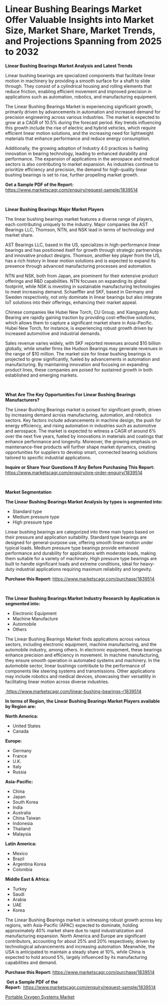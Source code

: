 <p><h1>Linear Bushing Bearings Market Offer Valuable Insights into Market Size, Market Share, Market Trends, and Projections Spanning from 2025 to 2032</h1></p><p><strong>Linear Bushing Bearings Market Analysis and Latest Trends</strong></p>
<p><p>Linear bushing bearings are specialized components that facilitate linear motion in machinery by providing a smooth surface for a shaft to slide through. They consist of a cylindrical housing and rolling elements that reduce friction, enabling efficient movement and improved precision in applications such as automation, robotics, and manufacturing equipment.</p><p>The Linear Bushing Bearings Market is experiencing significant growth, primarily driven by advancements in automation and increased demand for precision engineering across various industries. The market is expected to grow at a CAGR of 10.5% during the forecast period. Key trends influencing this growth include the rise of electric and hybrid vehicles, which require efficient linear motion solutions, and the increasing need for lightweight materials that enhance performance and reduce energy consumption.</p><p>Additionally, the growing adoption of Industry 4.0 practices is fueling innovation in bearing technology, leading to enhanced durability and performance. The expansion of applications in the aerospace and medical sectors is also contributing to market expansion. As industries continue to prioritize efficiency and precision, the demand for high-quality linear bushing bearings is set to rise, further propelling market growth.</p></p>
<p><strong>Get a Sample PDF of the Report:&nbsp;</strong> <a href="https://www.marketscagr.com/enquiry/request-sample/1839514?utm_campaign=2008&utm_medium=2&utm_source=Github&utm_content=ia&utm_term=19022025&utm_id=linear-bushing-bearings">https://www.marketscagr.com/enquiry/request-sample/1839514</a></p>
<p>&nbsp;</p>
<p><strong>Linear Bushing Bearings Major Market Players</strong></p>
<p><p>The linear bushing bearings market features a diverse range of players, each contributing uniquely to the industry. Major companies like AST Bearings LLC, Thomson, NTN, and NSK lead in terms of technology and market share.</p><p>AST Bearings LLC, based in the US, specializes in high-performance linear bearings and has positioned itself for growth through strategic partnerships and innovative product designs. Thomson, another key player from the US, has a rich history in linear motion solutions and is expected to expand its presence through advanced manufacturing processes and automation.</p><p>NTN and NSK, both from Japan, are prominent for their extensive product offerings and R&D capabilities. NTN focuses on expanding its global footprint, while NSK is investing in sustainable manufacturing technologies to meet increasing demand. Schaeffler and SKF, based in Germany and Sweden respectively, not only dominate in linear bearings but also integrate IoT solutions into their offerings, enhancing their market appeal.</p><p>Chinese companies like Hubei New Torch, CU Group, and Xiangyang Auto Bearing are rapidly gaining traction by providing cost-effective solutions, which allows them to capture a significant market share in Asia-Pacific. Hubei New Torch, for instance, is experiencing robust growth driven by increased automotive and industrial demands.</p><p>Sales revenue varies widely, with SKF reported revenues around $10 billion globally, while smaller firms like Hudson Bearings may generate revenues in the range of $10 million. The market size for linear bushing bearings is projected to grow significantly, fueled by advancements in automation and manufacturing. By maintaining innovation and focusing on expanding product lines, these companies are poised for sustained growth in both established and emerging markets.</p></p>
<p>&nbsp;</p>
<p><strong>What Are The Key Opportunities For Linear Bushing Bearings Manufacturers?</strong></p>
<p><p>The Linear Bushing Bearings market is poised for significant growth, driven by increasing demand across manufacturing, automation, and robotics sectors. Key factors include advancements in machine design, the push for energy efficiency, and rising automation in industries such as automotive and aerospace. The market is expected to witness a CAGR of around 6% over the next five years, fueled by innovations in materials and coatings that enhance performance and longevity. Moreover, the growing emphasis on maintenance-free products will further shape market dynamics, creating opportunities for suppliers to develop smart, connected bearing solutions tailored to specific industrial applications.</p></p>
<p><strong>Inquire or Share Your Questions If Any Before Purchasing This Report:</strong> <a href="https://www.marketscagr.com/enquiry/pre-order-enquiry/1839514?utm_campaign=2008&utm_medium=2&utm_source=Github&utm_content=ia&utm_term=19022025&utm_id=linear-bushing-bearings">https://www.marketscagr.com/enquiry/pre-order-enquiry/1839514</a></p>
<p>&nbsp;</p>
<p><strong>Market Segmentation</strong></p>
<p><strong>The Linear Bushing Bearings Market Analysis by types is segmented into:</strong></p>
<p><ul><li>Standard type</li><li>Medium pressure type</li><li>High pressure type</li></ul></p>
<p><p>Linear bushing bearings are categorized into three main types based on their pressure and application suitability. Standard type bearings are designed for general-purpose use, offering smooth linear motion under typical loads. Medium pressure type bearings provide enhanced performance and durability for applications with moderate loads, making them suitable for a variety of machinery. High pressure type bearings are built to handle significant loads and extreme conditions, ideal for heavy-duty industrial applications requiring maximum reliability and longevity.</p></p>
<p><strong>Purchase this Report:&nbsp;</strong><a href="https://www.marketscagr.com/purchase/1839514?utm_campaign=2008&utm_medium=2&utm_source=Github&utm_content=ia&utm_term=19022025&utm_id=linear-bushing-bearings">https://www.marketscagr.com/purchase/1839514</a></p>
<p>&nbsp;</p>
<p><strong>The Linear Bushing Bearings Market Industry Research by Application is segmented into:</strong></p>
<p><ul><li>Electronic Equipment</li><li>Machine Manufacture</li><li>Automobile</li><li>Others</li></ul></p>
<p><p>The Linear Bushing Bearings Market finds applications across various sectors, including electronic equipment, machine manufacturing, and the automobile industry, among others. In electronic equipment, these bearings enhance precision and efficiency in movement. In machine manufacturing, they ensure smooth operation in automated systems and machinery. In the automobile sector, linear bushings contribute to the performance of components like steering systems and transmissions. Other applications may include robotics and medical devices, showcasing their versatility in facilitating linear motion across diverse industries.</p></p>
<p><a href="https://www.marketscagr.com/linear-bushing-bearings-r1839514?utm_campaign=2008&utm_medium=2&utm_source=Github&utm_content=ia&utm_term=19022025&utm_id=linear-bushing-bearings">&nbsp;https://www.marketscagr.com/linear-bushing-bearings-r1839514</a></p>
<p><strong>In terms of Region, the Linear Bushing Bearings Market Players available by Region are:</strong></p>
<p>
    <p> <strong> North America: </strong>
        <ul>
            <li>United States</li>
            <li>Canada</li>
        </ul>
        </p> 
    <p> <strong> Europe: </strong>
        <ul>
            <li>Germany</li>
            <li>France</li>
            <li>U.K.</li>
            <li>Italy</li>
            <li>Russia</li>
        </ul>
        </p> 
    <p> <strong> Asia-Pacific: </strong>
        <ul>
            <li>China</li>
            <li>Japan</li>
            <li>South Korea</li>
            <li>India</li>
            <li>Australia</li>
            <li>China Taiwan</li>
            <li>Indonesia</li>
            <li>Thailand</li>
            <li>Malaysia</li>
        </ul>
        </p> 
    <p> <strong> Latin America: </strong>
        <ul>
            <li>Mexico</li>
            <li>Brazil</li>
            <li>Argentina Korea</li>
            <li>Colombia</li>
        </ul>
        </p> 
    <p> <strong> Middle East & Africa: </strong>
        <ul>
            <li>Turkey</li>
            <li>Saudi</li>
            <li>Arabia</li>
            <li>UAE</li>
            <li>Korea</li>
        </ul>
    </p>
    </p>
<p><p>The Linear Bushing Bearings market is witnessing robust growth across key regions, with Asia-Pacific (APAC) expected to dominate, holding approximately 40% market share due to rapid industrialization and manufacturing expansion. North America and Europe are significant contributors, accounting for about 25% and 20% respectively, driven by technological advancements and increasing automation. Meanwhile, the USA is anticipated to maintain a steady share at 10%, while China is expected to hold around 5%, largely influenced by its manufacturing capabilities and demand.</p></p>
<p><strong>Purchase this Report: </strong><a href="https://www.marketscagr.com/purchase/1839514?utm_campaign=2008&utm_medium=2&utm_source=Github&utm_content=ia&utm_term=19022025&utm_id=linear-bushing-bearings">https://www.marketscagr.com/purchase/1839514</a></p>
<p>&nbsp;<strong>Get a Sample PDF of the Report:&nbsp;&nbsp;</strong><a href="https://www.marketscagr.com/enquiry/request-sample/1839514?utm_campaign=2008&utm_medium=2&utm_source=Github&utm_content=ia&utm_term=19022025&utm_id=linear-bushing-bearings">https://www.marketscagr.com/enquiry/request-sample/1839514</a></p>
<p><strong></strong></p>
<p><p><a href="https://github.com/wileonie19657/Market-Research-Report-List-1/blob/main/portable-oxygen-systems-market.md?utm_campaign=2008&utm_medium=2&utm_source=Github&utm_content=ia&utm_term=19022025&utm_id=linear-bushing-bearings">Portable Oxygen Systems Market</a></p></p>